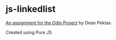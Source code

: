 # js-linkedlist

[An assignment for the Odin Project](https://www.theodinproject.com/lessons/javascript-linked-lists) by Dean Pektas

Created using Pure JS
